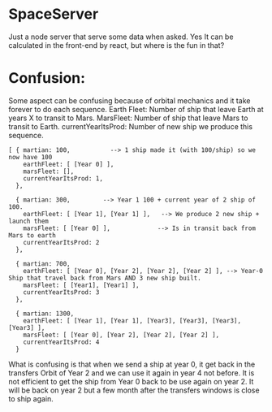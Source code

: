 # SpaceServer
Just a node server that serve some data when asked. Yes It can be calculated in the front-end by react, but where is the fun in that?

# Confusion:
Some aspect can be confusing because of orbital mechanics and it take forever to do each sequence.
Earth Fleet: Number of ship that leave Earth at years X to transit to Mars.
MarsFleet: Number of ship that leave Mars to transit to Earth.
currentYearItsProd: Number of new ship we produce this sequence.

```
[ { martian: 100,           --> 1 ship made it (with 100/ship) so we now have 100
    earthFleet: [ [Year 0] ],
    marsFleet: [],
    currentYearItsProd: 1,
  },

  { martian: 300,         --> Year 1 100 + current year of 2 ship of 100.
    earthFleet: [ [Year 1], [Year 1] ],   --> We produce 2 new ship + launch them
    marsFleet: [ [Year 0] ],             --> Is in transit back from Mars to earth
    currentYearItsProd: 2
  },

  { martian: 700,
    earthFleet: [ [Year 0], [Year 2], [Year 2], [Year 2] ], --> Year-0 Ship that travel back from Mars AND 3 new ship built.
    marsFleet: [ [Year1], [Year1] ],
    currentYearItsProd: 3
  },

  { martian: 1300,
    earthFleet: [ [Year 1], [Year 1], [Year3], [Year3], [Year3], [Year3] ],
    marsFleet: [ [Year 0], [Year 2], [Year 2], [Year 2] ],
    currentYearItsProd: 4
  }
```
What is confusing is that when we send a ship at year 0, it get back in the transfers Orbit of Year 2 and we can use it again in year 4 not before. It is not efficient to get the ship from Year 0 back to be use again on year 2. It will be back on year 2 but a few month after the transfers windows is close to ship again.
